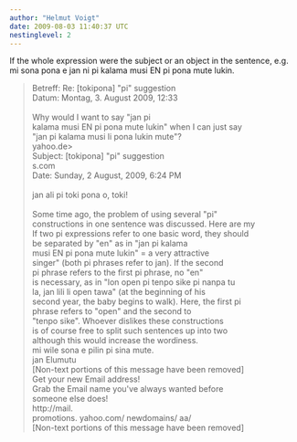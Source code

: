 ```yaml
---
author: "Helmut Voigt"
date: 2009-08-03 11:40:37 UTC
nestinglevel: 2
---
```

If the whole expression were the subject or an object in the sentence, e.g. mi sona pona e jan ni pi kalama musi EN pi pona mute lukin.  

> Betreff: Re: \[tokipona\] "pi" suggestion  
> Datum: Montag, 3. August 2009, 12:33  
>    
> Why would I want to say "jan pi  
> kalama musi EN pi pona mute lukin" when I can just say  
> "jan pi kalama musi li pona lukin mute"?  
> yahoo.de>  
> Subject: \[tokipona\] "pi" suggestion  
> s.com  
> Date: Sunday, 2 August, 2009, 6:24 PM  
>    
> jan ali pi toki pona o, toki!  
>    
> Some time ago, the problem of using several "pi"  
> constructions in one sentence was discussed. Here are my  
> If two pi expressions refer to one basic word, they should  
> be separated by "en" as in "jan pi kalama  
> musi EN pi pona mute lukin" = a very attractive  
> singer" (both pi phrases refer to jan). If the second  
> pi phrase refers to the first pi phrase, no "en"  
> is necessary, as in "lon open pi tenpo sike pi nanpa tu  
> la, jan lili li open tawa" (at the beginning of his  
> second year, the baby begins to walk). Here, the first pi  
> phrase refers to "open" and the second to  
> "tenpo sike". Whoever dislikes these constructions  
> is of course free to split such sentences up into two  
> although this would increase the wordiness.  
> mi wile sona e pilin pi sina mute.  
> jan Elumutu  
> \[Non-text portions of this message have been removed\]  
> Get your new Email address!  
> Grab the Email name you&#39;ve always wanted before  
> someone else does!  
> http://mail.  
> promotions. yahoo.com/ newdomains/ aa/  
> \[Non-text portions of this message have been removed\]  
>